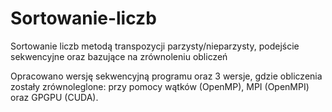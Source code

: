 # Sortowanie-liczb
Sortowanie liczb metodą transpozycji parzysty/nieparzysty, podejście sekwencyjne oraz bazujące na zrównoleniu obliczeń

Opracowano wersję sekwencyjną programu oraz 3 wersje, gdzie obliczenia zostały zrównoleglone: przy pomocy wątków (OpenMP), MPI (OpenMPI) oraz GPGPU (CUDA).
